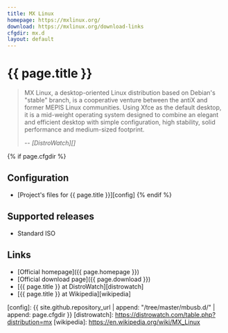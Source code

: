 ```yaml
---
title: MX Linux
homepage: https://mxlinux.org/
download: https://mxlinux.org/download-links
cfgdir: mx.d
layout: default
---
```


# {{ page.title }}

> MX Linux, a desktop-oriented Linux distribution based on Debian's "stable"
> branch, is a cooperative venture between the antiX and former MEPIS Linux
> communities. Using Xfce as the default desktop, it is a mid-weight operating
> system designed to combine an elegant and efficient desktop with simple
> configuration, high stability, solid performance and medium-sized footprint.
>
> -- <cite markdown="1">[DistroWatch][]</cite>


{% if page.cfgdir %}
## Configuration

- [Project's files for {{ page.title }}][config]
{% endif %}


## Supported releases

- Standard ISO


## Links

- [Official homepage]({{ page.homepage }})
- [Official download page]({{ page.download }})
- [{{ page.title }} at DistroWatch][distrowatch]
- [{{ page.title }} at Wikipedia][wikipedia]


[config]: {{ site.github.repository_url | append: "/tree/master/mbusb.d/" | append: page.cfgdir }}
[distrowatch]: https://distrowatch.com/table.php?distribution=mx
[wikipedia]: https://en.wikipedia.org/wiki/MX_Linux
